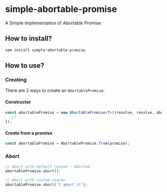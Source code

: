 # simple-abortable-promise

A Simple Implementation of Abortable Promise

## How to install?

```bash
npm install simple-abortable-promise
```

## How to use?

### Creating

There are 2 ways to create an `AbortablePromise`:

#### Constructor

```typescript
const abortablePromise = new AbortablePromise<T>((resolve, resolve, abortSignal) => {
   // ...
});
```

#### Create from a promise

```typescript
const abortablePromise = AbortablePromise.from(promise);
```

### Abort

```typescript
// Abort with default reason - Aborted
abortablePromise.abort();

// Abort with custom reason
abortablePromise.abort('I abort it');
```
